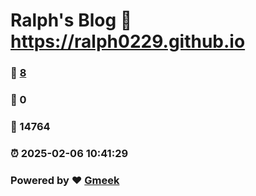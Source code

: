 # Ralph's Blog :link: https://ralph0229.github.io 
### :page_facing_up: [8](https://ralph0229.github.io/tag.html) 
### :speech_balloon: 0 
### :hibiscus: 14764 
### :alarm_clock: 2025-02-06 10:41:29 
### Powered by :heart: [Gmeek](https://github.com/Meekdai/Gmeek)
